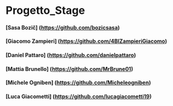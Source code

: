 # Progetto_Stage
#### [Sasa Bozič] (https://github.com/bozicsasa)
#### [Giacomo Zampieri] (https://github.com/4BIZampieriGiacomo)
#### [Daniel Pattaro] (https://github.com/danielpattaro)
#### [Mattia Brunello] (https://github.com/MrBrune01)
#### [Michele Ogniben] (https://github.com/Micheleogniben)
#### [Luca Giacometti] (https://github.com/lucagiacometti19)
